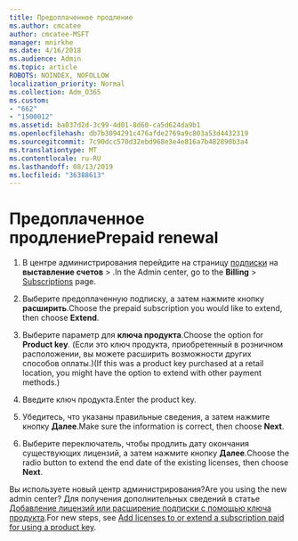 ```yaml
---
title: Предоплаченное продление
ms.author: cmcatee
author: cmcatee-MSFT
manager: mnirkhe
ms.date: 4/16/2018
ms.audience: Admin
ms.topic: article
ROBOTS: NOINDEX, NOFOLLOW
localization_priority: Normal
ms.collection: Adm_O365
ms.custom:
- "662"
- "1500012"
ms.assetid: ba037d2d-3c99-4d01-8d60-ca5d624da9b1
ms.openlocfilehash: db7b3094291c476afde2769a9c803a53d4432319
ms.sourcegitcommit: 7c90dcc570d32ebd968e3e4e816a7b482890b3a4
ms.translationtype: MT
ms.contentlocale: ru-RU
ms.lasthandoff: 08/13/2019
ms.locfileid: "36388613"
---
```

# <a name="prepaid-renewal"></a><span data-ttu-id="46b2c-102">Предоплаченное продление</span><span class="sxs-lookup"><span data-stu-id="46b2c-102">Prepaid renewal</span></span>

1. <span data-ttu-id="46b2c-103">В центре администрирования перейдите на страницу [подписки](https://go.microsoft.com/fwlink/p/?linkid=842054) на **выставление счетов** \> .</span><span class="sxs-lookup"><span data-stu-id="46b2c-103">In the Admin center, go to the **Billing** \> [Subscriptions](https://go.microsoft.com/fwlink/p/?linkid=842054) page.</span></span>

2. <span data-ttu-id="46b2c-104">Выберите предоплаченную подписку, а затем нажмите кнопку **расширить**.</span><span class="sxs-lookup"><span data-stu-id="46b2c-104">Choose the prepaid subscription you would like to extend, then choose **Extend**.</span></span>

3. <span data-ttu-id="46b2c-105">Выберите параметр для **ключа продукта**.</span><span class="sxs-lookup"><span data-stu-id="46b2c-105">Choose the option for **Product key**.</span></span> <span data-ttu-id="46b2c-106">(Если это ключ продукта, приобретенный в розничном расположении, вы можете расширить возможности других способов оплаты.)</span><span class="sxs-lookup"><span data-stu-id="46b2c-106">(If this was a product key purchased at a retail location, you might have the option to extend with other payment methods.)</span></span>

4. <span data-ttu-id="46b2c-107">Введите ключ продукта.</span><span class="sxs-lookup"><span data-stu-id="46b2c-107">Enter the product key.</span></span>

5. <span data-ttu-id="46b2c-108">Убедитесь, что указаны правильные сведения, а затем нажмите кнопку **Далее**.</span><span class="sxs-lookup"><span data-stu-id="46b2c-108">Make sure the information is correct, then choose **Next**.</span></span>

6. <span data-ttu-id="46b2c-109">Выберите переключатель, чтобы продлить дату окончания существующих лицензий, а затем нажмите кнопку **Далее**.</span><span class="sxs-lookup"><span data-stu-id="46b2c-109">Choose the radio button to extend the end date of the existing licenses, then choose **Next**.</span></span>

<span data-ttu-id="46b2c-110">Вы используете новый центр администрирования?</span><span class="sxs-lookup"><span data-stu-id="46b2c-110">Are you using the new admin center?</span></span> <span data-ttu-id="46b2c-111">Для получения дополнительных сведений в статье [Добавление лицензий или расширение подписки с помощью ключа продукта](https://docs.microsoft.com/en-us/office365/admin/misc/add-licenses-using-product-key).</span><span class="sxs-lookup"><span data-stu-id="46b2c-111">For new steps, see [Add licenses to or extend a subscription paid for using a product key](https://docs.microsoft.com/en-us/office365/admin/misc/add-licenses-using-product-key).</span></span>